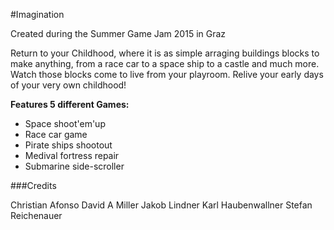 #Imagination

Created during the Summer Game Jam 2015 in Graz    


Return to your Childhood, where it is as simple arraging buildings blocks to make anything, from a race car to a space ship to a castle and much more. 
Watch those blocks come to live from your playroom. Relive your early days of your very own childhood!

**Features 5 different Games:** 

* Space shoot'em'up
* Race car game
* Pirate ships shootout
* Medival fortress repair
* Submarine side-scroller

###Credits 

Christian Afonso
David A Miller
Jakob Lindner
Karl Haubenwallner
Stefan Reichenauer